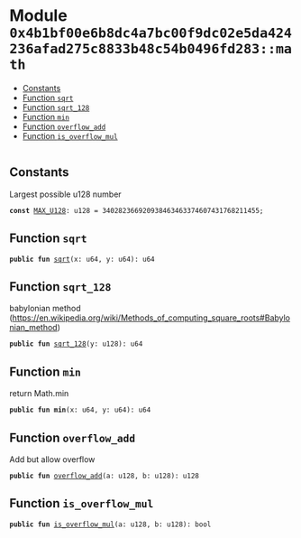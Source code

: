 
<a id="0x4b1bf00e6b8dc4a7bc00f9dc02e5da424236afad275c8833b48c54b0496fd283_math"></a>

# Module `0x4b1bf00e6b8dc4a7bc00f9dc02e5da424236afad275c8833b48c54b0496fd283::math`



-  [Constants](#@Constants_0)
-  [Function `sqrt`](#0x4b1bf00e6b8dc4a7bc00f9dc02e5da424236afad275c8833b48c54b0496fd283_math_sqrt)
-  [Function `sqrt_128`](#0x4b1bf00e6b8dc4a7bc00f9dc02e5da424236afad275c8833b48c54b0496fd283_math_sqrt_128)
-  [Function `min`](#0x4b1bf00e6b8dc4a7bc00f9dc02e5da424236afad275c8833b48c54b0496fd283_math_min)
-  [Function `overflow_add`](#0x4b1bf00e6b8dc4a7bc00f9dc02e5da424236afad275c8833b48c54b0496fd283_math_overflow_add)
-  [Function `is_overflow_mul`](#0x4b1bf00e6b8dc4a7bc00f9dc02e5da424236afad275c8833b48c54b0496fd283_math_is_overflow_mul)


<pre><code></code></pre>



<a id="@Constants_0"></a>

## Constants


<a id="0x4b1bf00e6b8dc4a7bc00f9dc02e5da424236afad275c8833b48c54b0496fd283_math_MAX_U128"></a>

Largest possible u128 number


<pre><code><b>const</b> <a href="math.md#0x4b1bf00e6b8dc4a7bc00f9dc02e5da424236afad275c8833b48c54b0496fd283_math_MAX_U128">MAX_U128</a>: u128 = 340282366920938463463374607431768211455;
</code></pre>



<a id="0x4b1bf00e6b8dc4a7bc00f9dc02e5da424236afad275c8833b48c54b0496fd283_math_sqrt"></a>

## Function `sqrt`



<pre><code><b>public</b> <b>fun</b> <a href="math.md#0x4b1bf00e6b8dc4a7bc00f9dc02e5da424236afad275c8833b48c54b0496fd283_math_sqrt">sqrt</a>(x: u64, y: u64): u64
</code></pre>



<a id="0x4b1bf00e6b8dc4a7bc00f9dc02e5da424236afad275c8833b48c54b0496fd283_math_sqrt_128"></a>

## Function `sqrt_128`

babylonian method (https://en.wikipedia.org/wiki/Methods_of_computing_square_roots#Babylonian_method)


<pre><code><b>public</b> <b>fun</b> <a href="math.md#0x4b1bf00e6b8dc4a7bc00f9dc02e5da424236afad275c8833b48c54b0496fd283_math_sqrt_128">sqrt_128</a>(y: u128): u64
</code></pre>



<a id="0x4b1bf00e6b8dc4a7bc00f9dc02e5da424236afad275c8833b48c54b0496fd283_math_min"></a>

## Function `min`

return Math.min


<pre><code><b>public</b> <b>fun</b> <b>min</b>(x: u64, y: u64): u64
</code></pre>



<a id="0x4b1bf00e6b8dc4a7bc00f9dc02e5da424236afad275c8833b48c54b0496fd283_math_overflow_add"></a>

## Function `overflow_add`

Add but allow overflow


<pre><code><b>public</b> <b>fun</b> <a href="math.md#0x4b1bf00e6b8dc4a7bc00f9dc02e5da424236afad275c8833b48c54b0496fd283_math_overflow_add">overflow_add</a>(a: u128, b: u128): u128
</code></pre>



<a id="0x4b1bf00e6b8dc4a7bc00f9dc02e5da424236afad275c8833b48c54b0496fd283_math_is_overflow_mul"></a>

## Function `is_overflow_mul`



<pre><code><b>public</b> <b>fun</b> <a href="math.md#0x4b1bf00e6b8dc4a7bc00f9dc02e5da424236afad275c8833b48c54b0496fd283_math_is_overflow_mul">is_overflow_mul</a>(a: u128, b: u128): bool
</code></pre>
